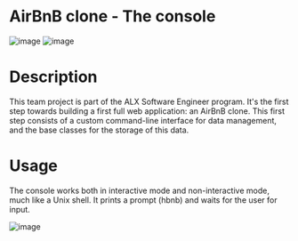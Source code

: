 # AirBnB clone - The console

![image](https://user-images.githubusercontent.com/79203512/218006929-8eac68ab-229e-4836-9535-d84af2109d82.png)
![image](https://user-images.githubusercontent.com/79203512/218007070-e8b80e39-5cdd-495e-a098-e82d0e0dde3e.png)

# Description 
This team project is part of the ALX Software Engineer program. It's the first step towards building a first full web application: an AirBnB clone. This first step consists of a custom command-line interface for data management, and the base classes for the storage of this data.

# Usage 
The console works both in interactive mode and non-interactive mode, much like a Unix shell. It prints a prompt (hbnb) and waits for the user for input.

![image](https://user-images.githubusercontent.com/79203512/218008299-c615b979-a567-4d6b-8bef-c2256b4f7cc3.png)



